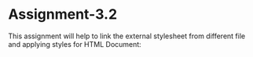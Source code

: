 # Assignment-3.2
This assignment will help to link the external stylesheet from different file and applying styles for HTML Document:

